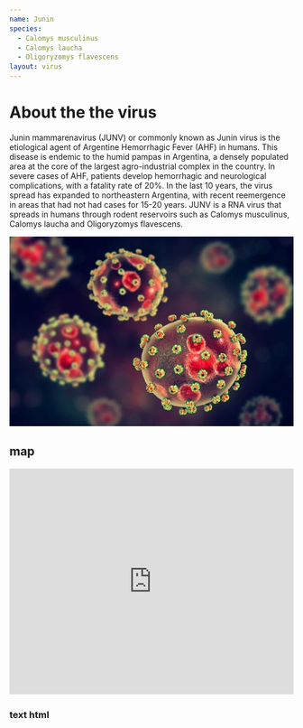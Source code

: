 ```yaml
---
name: Junin
species:
  - Calomys musculinus
  - Calomys laucha
  - Oligoryzomys flavescens
layout: virus
---
```


# About the the virus

Junin mammarenavirus (JUNV) or commonly known as Junin virus is the etiological agent of Argentine Hemorrhagic Fever (AHF) in humans. This disease is endemic to the humid pampas in Argentina, a densely populated area at the core of the largest agro-industrial complex in the country. In severe cases of AHF, patients develop hemorrhagic and neurological complications, with a fatality rate of 20%. In the last 10 years, the virus spread has expanded to northeastern Argentina, with recent reemergence in areas that had not had cases for 15-20 years. JUNV is a RNA virus that spreads in humans through rodent reservoirs such as Calomys musculinus, Calomys laucha and Oligoryzomys flavescens.

![image](images/image.webp)

## map

<iframe id="test"  style=" height:400px; width:100%;" scrolling="no"  frameborder="0" src="http://leafletjs.com/examples/mobile/example.html"></iframe>

<h3> text html</h3>
